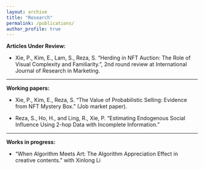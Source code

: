```yaml
---
layout: archive
title: "Research"
permalink: /publications/
author_profile: true
---
```


**Articles Under Review:**

* Xie, P., Kim, E., Lam, S., Reza, S. “Herding in NFT Auction: The Role of Visual Complexity and Familiarity.”, 2nd round review at International Journal of Research in Marketing.

***

**Working papers:**

* Xie, P., Kim, E., Reza, S. “The Value of Probabilistic Selling: Evidence from NFT Mystery Box.” (Job market paper).

* Reza, S., Ho, H., and Ling, R., Xie, P. “Estimating Endogenous Social Influence Using 2-hop Data with Incomplete Information.”

***

**Works in progress:**

* “When Algorithm Meets Art: The Algorithm Appreciation Effect in creative contents.” with Xinlong Li 


